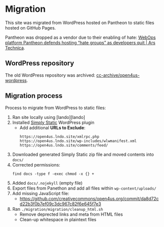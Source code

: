 # Migration

This site was migrated from WordPress hosted on Pantheon to static files hosted
on GitHub Pages.

Pantheon was dropped as a vendor due to their enabling of hate: [WebOps
platform Pantheon defends hosting “hate groups” as developers quit | Ars
Technica][ars].

[ars]: https://arstechnica.com/tech-policy/2023/04/webops-platform-pantheon-defends-hosting-hate-groups-as-developers-quit/


## WordPress repository

The old WordPress repository was archived:
[cc-archive/open4us-wordpress][ccarchive].

[ccarchive]: https://github.com/cc-archive/open4us-wordpress


## Migration process

Process to migrate from WordPress to static files:

1. Ran site locally using [lando][lando]
2. Installed [Simply Static][simplystatic] WordPress plugin
   - Add additional **URLs to Exclude**:
        ```
        https://open4us.lndo.site/xmlrpc.php
        https://open4us.lndo.site/wp-includes/wlwmanifest.xml
        https://open4us.lndo.site/comments/feed/
        ```
3. Downloaded generated Simply Static zip file and moved contents into `docs/`
4. Corrected permissions:
    ```shell
    find docs -type f -exec chmod -x {} +
    ```
5. Added `docs/.nojekyll` (empty file)
6. Export files from Panethon and add all files within `wp-content/uploads/`
7. Add missing JavaScript file:
   - https://github.com/creativecommons/open4us.org/commit/da8d72cd22b3f0b7ef09c3dc967c82f6e645f7e3
7. Ran `./migration/migration/cleanup_html.sh`
   - Remove deprected links and meta from HTML files
   - Clean-up whitespace in plaintext files

[land]: https://lando.dev/
[simplystatic]: https://wordpress.org/plugins/simply-static/
